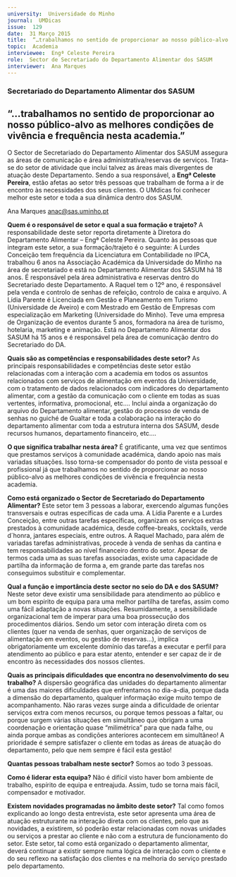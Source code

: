 ```yaml
---
university:  Universidade do Minho
journal:  UMDicas
issue:  129
date:  31 Março 2015
title:  “…trabalhamos no sentido de proporcionar ao nosso público-alvo as melhores condições de vivência e frequência nesta academia.”
topic:  Academia
interviewee:  Engª Celeste Pereira
role:  Sector de Secretariado do Departamento Alimentar dos SASUM
interviewer:  Ana Marques
---
```

 

 ### Secretariado do Departamento Alimentar dos SASUM 


 ## “…trabalhamos no sentido de proporcionar ao nosso público-alvo as melhores condições de vivência e frequência nesta academia.”

 O Sector de Secretariado do Departamento Alimentar dos SASUM assegura as áreas de comunicação e área administrativa/reservas de serviços. Trata-se do setor de atividade que inclui talvez as áreas mais divergentes de atuação deste Departamento. Sendo a sua responsável, a **Engª Celeste Pereira**, estão afetas ao setor três pessoas que trabalham de forma a ir de encontro às necessidades dos seus clientes.
 O UMdicas foi conhecer melhor este setor e toda a sua dinâmica dentro dos SASUM.

 

 Ana Marques 
 anac@sas.uminho.pt 

 **Quem é o responsável de setor e qual a sua formação e trajeto?**
 A responsabilidade deste setor reporta diretamente à Diretora do Departamento Alimentar – Engª Celeste Pereira.
 Quanto às pessoas que integram este setor, a sua formação/trajeto é o seguinte: A Lurdes Conceição tem frequência da Licenciatura em Contabilidade no IPCA, trabalhou 6 anos na Associação Académica da Universidade do Minho na área de secretariado e está no Departamento Alimentar dos SASUM há 18 anos. É responsável pela área administrativa e reservas dentro do Secretariado deste Departamento.
 A Raquel tem o 12º ano, é responsável pela venda e controlo de senhas de refeição, controlo de caixa e arquivo.
 A Lídia Parente é Licenciada em Gestão e Planeamento em Turismo (Universidade de Aveiro) e com Mestrado em Gestão de Empresas com especialização em Marketing (Universidade do Minho). Teve uma empresa de Organização de eventos durante 5 anos, formadora na área de turismo, hotelaria, marketing e animação. Está no Departamento Alimentar dos SASUM há 15 anos e é responsável pela área de comunicação dentro do Secretariado do DA.

 **Quais são as competências e responsabilidades deste setor?**
 As principais responsabilidades e competências deste setor estão relacionadas com a interação com a academia em todos os assuntos relacionados com serviços de alimentação em eventos da Universidade, com o tratamento de dados relacionados com indicadores do departamento alimentar, com a gestão da comunicação com o cliente em todas as suas vertentes, informativa, promocional, etc….
 Inclui ainda a organização do arquivo do Departamento alimentar, gestão do processo de venda de senhas no guiché de Gualtar e toda a colaboração na interação do departamento alimentar com toda a estrutura interna dos SASUM, desde recursos humanos, departamento financeiro, etc….

 **O que significa trabalhar nesta área?**
 É gratificante, uma vez que sentimos que prestamos serviços à comunidade académica, dando apoio nas mais variadas situações. Isso torna-se compensador do ponto de vista pessoal e profissional já que trabalhamos no sentido de proporcionar ao nosso público-alvo as melhores condições de vivência e frequência nesta academia.

 **Como está organizado o Sector de Secretariado do Departamento Alimentar?**
 Este setor tem 3 pessoas a laborar, exercendo algumas funções transversais e outras específicas de cada uma. A Lídia Parente e a Lurdes Conceição, entre outras tarefas específicas, organizam os serviços extras prestados à comunidade académica, desde coffee-breaks, cocktails, verde d´honra, jantares especiais, entre outros. A Raquel Machado, para além de variadas tarefas administrativas, procede à venda de senhas da cantina e tem responsabilidades ao nível financeiro dentro do setor. Apesar de termos cada uma as suas tarefas associadas, existe uma capacidade de partilha da informação de forma a, em grande parte das tarefas nos conseguimos substituir e complementar.

 **Qual a função e importância deste sector no seio do DA e dos SASUM?**
 Neste setor deve existir uma sensibilidade para atendimento ao público e um bom espirito de equipa para uma melhor partilha de tarefas, assim como uma fácil adaptação a novas situações.
 Resumidamente, a sensibilidade organizacional tem de imperar para uma boa prossecução dos procedimentos diários. Sendo um setor com interação direta com os clientes (quer na venda de senhas, quer organização de serviços de alimentação em eventos, ou gestão de reservas…), implica obrigatoriamente um excelente domínio das tarefas a executar e perfil para atendimento ao público e para estar atento, entender e ser capaz de ir de encontro às necessidades dos nossos clientes.

 **Quais as principais dificuldades que encontra no desenvolvimento do seu trabalho?**
 A dispersão geográfica das unidades do departamento alimentar é uma das maiores dificuldades que enfrentamos no dia-a-dia, porque dada a dimensão do departamento, qualquer informação exige muito tempo de acompanhamento. Não raras vezes surge ainda a dificuldade de orientar serviços extra com menos recursos, ou porque temos pessoas a faltar, ou porque surgem várias situações em simultâneo que obrigam a uma coordenação e orientação quase “milimétrica” para que nada falhe, ou ainda porque ambas as condições anteriores acontecem em simultâneo!
 A prioridade é sempre satisfazer o cliente em todas as áreas de atuação do departamento, pelo que nem sempre é fácil esta gestão!

 **Quantas pessoas trabalham neste sector?**
 Somos ao todo 3 pessoas.

 **Como é liderar esta equipa?**
 Não é difícil visto haver bom ambiente de trabalho, espírito de equipa e entreajuda. Assim, tudo se torna mais fácil, compensador e motivador.

 **Existem novidades programadas no âmbito deste setor?**
 Tal como fomos explicando ao longo desta entrevista, este setor apresenta uma área de atuação estruturante na interação direta com os clientes, pelo que as novidades, a existirem, só poderão estar relacionadas com novas unidades ou serviços a prestar ao cliente e não com a estrutura de funcionamento do setor. Este setor, tal como está organizado o departamento alimentar, deverá continuar a existir sempre numa lógica de interação com o cliente e do seu reflexo na satisfação dos clientes e na melhoria do serviço prestado pelo departamento.

